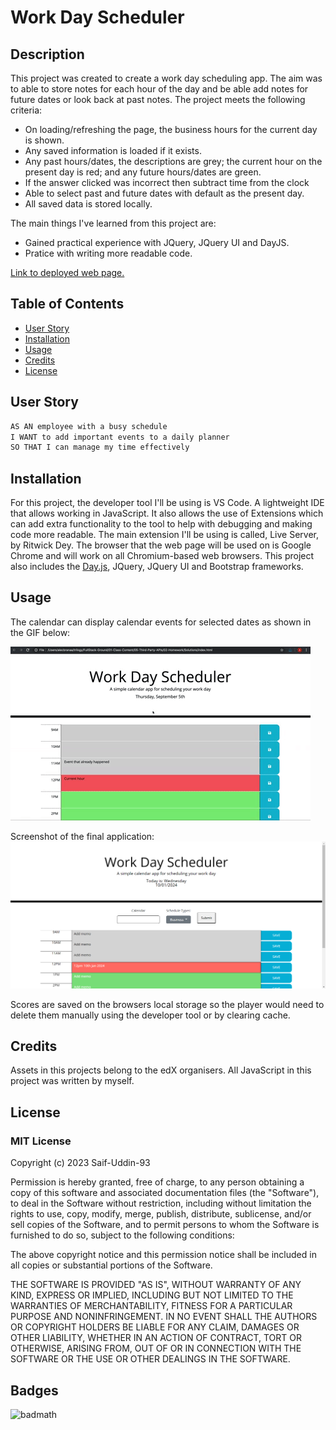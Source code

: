 # Work Day Scheduler

## Description

This project was created to create a work day scheduling app. The aim was to able to store notes for each hour of the day and be able add notes for future dates or look back at past notes. The project meets the following criteria:

* On loading/refreshing the page, the business hours for the current day is shown.
* Any saved information is loaded if it exists.
* Any past hours/dates, the descriptions are grey; the current hour on the present day is red; and any future hours/dates are green.
* If the answer clicked was incorrect then subtract time from the clock
* Able to select past and future dates with default as the present day.
* All saved data is stored locally.

The main things I've learned from this project are:

* Gained practical experience with JQuery, JQuery UI and DayJS.
* Pratice with writing more readable code.

[Link to deployed web page.](https://saif-uddin-93.github.io/day-scheduler/)

## Table of Contents

- [User Story](#user-story)
- [Installation](#installation)
- [Usage](#usage)
- [Credits](#credits)
- [License](#license)

## User Story

```md
AS AN employee with a busy schedule
I WANT to add important events to a daily planner
SO THAT I can manage my time effectively
```

## Installation

For this project, the developer tool I'll be using is VS Code. A lightweight IDE that allows working in JavaScript. It also allows the use of Extensions which can add extra functionality to the tool to help with debugging and making code more readable. The main extension I'll be using is called, Live Server, by Ritwick Dey. The browser that the web page will be used on is Google Chrome and will work on all Chromium-based web browsers. This project also includes the [Day.js](https://day.js.org/docs/en/display/format), JQuery, JQuery UI and Bootstrap frameworks.

## Usage

The calendar can display calendar events for selected dates as shown in the GIF below:

![A user clicks on slots on the color-coded calendar and edits the events.](./assets/images/demo.gif)

Screenshot of the final application:
![Screenshot of final application](./assets/images/screenshot.png)

Scores are saved on the browsers local storage so the player would need to delete them manually using the developer tool or by clearing cache.

## Credits

Assets in this projects belong to the edX organisers. All JavaScript in this project was written by myself.

## License
### MIT License

Copyright (c) 2023 Saif-Uddin-93

Permission is hereby granted, free of charge, to any person obtaining a copy of this software and associated documentation files (the "Software"), to deal in the Software without restriction, including without limitation the rights to use, copy, modify, merge, publish, distribute, sublicense, and/or sell copies of the Software, and to permit persons to whom the Software is furnished to do so, subject to the following conditions:

The above copyright notice and this permission notice shall be included in all copies or substantial portions of the Software.

THE SOFTWARE IS PROVIDED "AS IS", WITHOUT WARRANTY OF ANY KIND, EXPRESS OR IMPLIED, INCLUDING BUT NOT LIMITED TO THE WARRANTIES OF MERCHANTABILITY, FITNESS FOR A PARTICULAR PURPOSE AND NONINFRINGEMENT. IN NO EVENT SHALL THE AUTHORS OR COPYRIGHT HOLDERS BE LIABLE FOR ANY CLAIM, DAMAGES OR OTHER LIABILITY, WHETHER IN AN ACTION OF CONTRACT, TORT OR OTHERWISE, ARISING FROM, OUT OF OR IN CONNECTION WITH THE SOFTWARE OR THE USE OR OTHER DEALINGS IN THE SOFTWARE.

## Badges

![badmath](https://img.shields.io/github/languages/top/lernantino/badmath)
